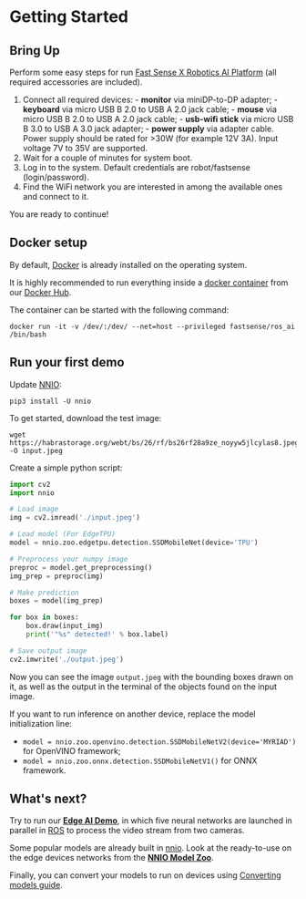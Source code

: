 # Getting Started

## Bring Up

Perform some easy steps for run [Fast Sense X Robotics AI Platform](https://www.fastsense.tech/robotics_ai) (all required accessories are included).

  1. Connect all required devices:
    - **monitor** via miniDP-to-DP adapter;
    - **keyboard** via micro USB B 2.0 to USB A 2.0 jack cable;
    - **mouse** via micro USB B 2.0 to USB A 2.0 jack cable;
    - **usb-wifi stick** via micro USB B 3.0 to USB A 3.0 jack adapter;
    - **power supply** via adapter cable. Power supply should be rated for >30W (for example 12V 3A). Input voltage 7V to 35V are supported.
  2. Wait for a couple of minutes for system boot.
  3. Log in to the system. Default credentials are robot/fastsense (login/password).
  4. Find the WiFi network you are interested in among the available ones and connect to it.

You are ready to continue!

## Docker setup

By default, [Docker](https://docs.docker.com/engine/install/ubuntu/) is already installed on the operating system.

It is highly recommended to run everything inside a [docker container](https://hub.docker.com/r/fastsense/ros_ai) from our [Docker Hub](https://hub.docker.com/u/fastsense).

The container can be started with the following command:

```
docker run -it -v /dev/:/dev/ --net=host --privileged fastsense/ros_ai /bin/bash
```

## Run your first demo

Update [NNIO](https://nnio.readthedocs.io/en/latest/):
```
pip3 install -U nnio
```

To get started, download the test image:
```
wget https://habrastorage.org/webt/bs/26/rf/bs26rf28a9ze_noyyw5jlcylas8.jpeg -O input.jpeg
```

Create a simple python script:

```python
import cv2
import nnio

# Load image
img = cv2.imread('./input.jpeg')

# Load model (For EdgeTPU)
model = nnio.zoo.edgetpu.detection.SSDMobileNet(device='TPU')

# Preprocess your numpy image
preproc = model.get_preprocessing()
img_prep = preproc(img)

# Make prediction
boxes = model(img_prep)

for box in boxes:
    box.draw(input_img)
    print('"%s" detected!' % box.label)

# Save output image
cv2.imwrite('./output.jpeg')
```

Now you can see the image `output.jpeg` with the bounding boxes drawn on it, as well as the output in the terminal of the objects found on the input image.

If you want to run inference on another device, replace the model initialization line:

  * `model = nnio.zoo.openvino.detection.SSDMobileNetV2(device='MYRIAD')` for OpenVINO framework;
  * `model = nnio.zoo.onnx.detection.SSDMobileNetV1()` for ONNX framework.

## What's next?

Try to run our [__Edge AI Demo__](https://github.com/FastSense/edge_ai_demo), in which five neural networks are launched in parallel in [ROS](http://wiki.ros.org/Documentation) to process the video stream from two cameras.

Some popular models are already built in [nnio](https://nnio.readthedocs.io/). Look at the ready-to-use on the edge devices networks from the [__NNIO Model Zoo__](https://nnio.readthedocs.io/en/latest/zoo.html).

Finally, you can convert your models to run on devices using [Converting models guide](./software-guide/converting.md). 